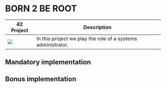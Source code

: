 # BORN 2 BE ROOT
| 42 Project| Description |
| ----------- | ----------- |
| <a href=""> <img src="https://github.com/0bvim/42-project-badges/blob/main/badges/born2berootm.png?raw=true" /></a> | In this project we play the role of a systems administrator. |


## Mandatory implementation


## Bonus implementation



